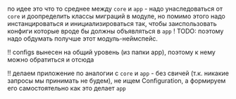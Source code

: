 по идее это что то среднее между `core` и `app` - надо унаследоваться от `core` и доопределить классы миграций в модуле, но помимо этого надо инстанцироваться и инициализироваться так, чтобы заиспользовать конфиги которые вроде бы должны объявляться в `app`
! TODO: поэтому надо обдумать получше этот модуль-неймспейс.

!! configs вынесен на общий уровень (из папки app), поэтому к нему можно обратиться и отсюда

!! делаем приложение по аналогии с `core` и `app` - без свичей (т.к. никакие запросы мы принимать не будем), не ищем Configuration, а формируем его самостоятельно как это делает `app`
